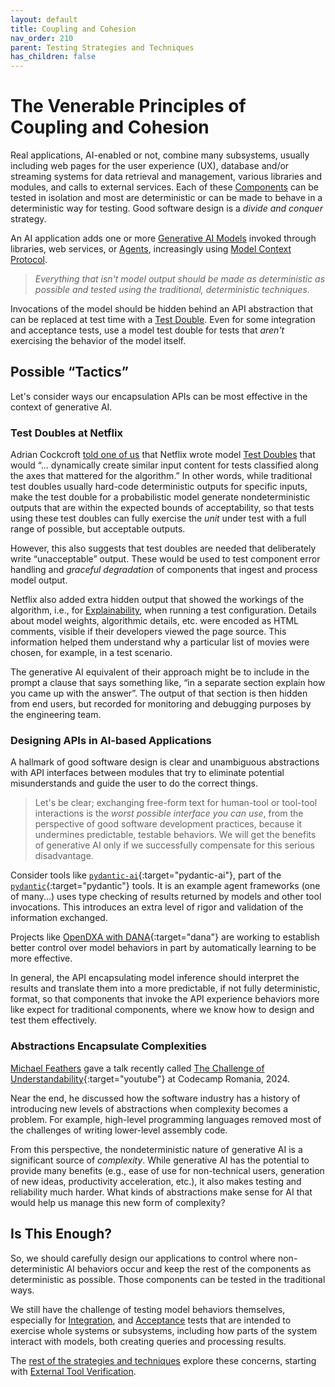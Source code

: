 ```yaml
---
layout: default
title: Coupling and Cohesion
nav_order: 210
parent: Testing Strategies and Techniques
has_children: false
---
```


# The Venerable Principles of Coupling and Cohesion

Real applications, AI-enabled or not, combine many subsystems, usually including web pages for the user experience (UX), database and/or streaming systems for data retrieval and management, various libraries and modules, and calls to external services. Each of these [Components]({{site.baseurl}}/glossary/#component) can be tested in isolation and most are deterministic or can be made to behave in a deterministic way for testing. Good software design is a _divide and conquer_ strategy. 

An AI application adds one or more [Generative AI Models]({{site.baseurl}}/glossary/#generative-ai-model) invoked through libraries, web services, or [Agents]({{site.baseurl}}/glossary/#agent), increasingly using [Model Context Protocol]({{site.baseurl}}/glossary/#model-context-protocol). 

> _Everything that isn't model output should be made as deterministic as possible and tested using the traditional, deterministic techniques._ 

Invocations of the model should be hidden behind an API abstraction that can be replaced at test time with a [Test Double]({{site.baseurl}}/glossary/#test-double). Even for some integration and acceptance tests, use a model test double for tests that _aren't_ exercising the behavior of the model itself.

## Possible &ldquo;Tactics&rdquo;

Let's consider ways our encapsulation APIs can be most effective in the context of generative AI.

### Test Doubles at Netflix

Adrian Cockcroft [told one of us]({{site.baseurl}}/testing-problems/#is-this-really-a-new-problem) that Netflix wrote model [Test Doubles]({{site.baseurl}}/glossary/#test-double) that would &ldquo;... dynamically create similar input content for tests classified along the axes that mattered for the algorithm.&rdquo; In other words, while traditional test doubles usually hard-code deterministic outputs for specific inputs, make the test double for a probabilistic model generate nondeterministic outputs that are within the expected bounds of acceptability, so that tests using these test doubles can fully exercise the _unit_ under test with a full range of possible, but acceptable outputs.

However, this also suggests that test doubles are needed that deliberately write &ldquo;unacceptable&rdquo; output. These would be used to test component error handling and _graceful degradation_ of components that ingest and process model output.

Netflix also added extra hidden output that showed the workings of the algorithm, i.e., for [Explainability]({{site.baseurl}}/glossary/#explainability), when running a test configuration. Details about model weights, algorithmic details, etc. were encoded as HTML comments, visible if their developers viewed the page source. This information helped them understand why a particular list of movies were chosen, for example, in a test scenario.

The generative AI equivalent of their approach might be to include in the prompt a clause that says something like, &ldquo;in a separate section explain how you came up with the answer&rdquo;. The output of that section is then hidden from end users, but recorded for monitoring and debugging purposes by the engineering team.

### Designing APIs in AI-based Applications

A hallmark of good software design is clear and unambiguous abstractions with API interfaces between modules that try to eliminate potential misunderstands and guide the user to do the correct things. 

> Let's be clear; exchanging free-form text for human-tool or tool-tool interactions is the _worst possible interface you can use_, from the perspective of good software development practices, because it undermines predictable, testable behaviors. We will get the benefits of generative AI only if we successfully compensate for this serious disadvantage.

Consider tools like [`pydantic-ai`](https://github.com/pydantic/pydantic-ai/){:target="pydantic-ai"}, part of the [`pydantic`](https://ai.pydantic.dev){:target="pydantic"} tools. It is an example agent frameworks (one of many...) uses type checking of results returned by models and other tool invocations. This introduces an extra level of rigor and validation of the information exchanged.

Projects like [OpenDXA with DANA](https://the-ai-alliance.github.io/#ai-powered-programming-language-for-agents){:target="dana"} are working to establish better control over model behaviors in part by automatically learning to be more effective.

In general, the API encapsulating model inference should interpret the results and translate them into a more predictable, if not fully deterministic, format, so that components that invoke the API experience behaviors more like expect for traditional components, where we know how to design and test them effectively.

### Abstractions Encapsulate Complexities

[Michael Feathers]({{site.baseurl}}/references/#michael-feathers) gave a talk recently called [The Challenge of Understandability](https://www.youtube.com/watch?v=sGgkl_RnkvQ){:target="youtube"} at Codecamp Romania, 2024.  

Near the end, he discussed how the software industry has a history of introducing new levels of abstractions when complexity becomes a problem. For example, high-level programming languages removed most of the challenges of writing lower-level assembly code.

From this perspective, the nondeterministic nature of generative AI is a significant source of _complexity_. While generative AI has the potential to provide many benefits (e.g., ease of use for non-technical users, generation of new ideas, productivity acceleration, etc.), it also makes testing and reliability much harder. What kinds of abstractions make sense for AI that would help us manage this new form of complexity?

## Is This Enough?

So, we should carefully design our applications to control where non-deterministic AI behaviors occur and keep the rest of the components as deterministic as possible. Those components can be tested in the traditional ways.

We still have the challenge of testing model behaviors themselves, especially for [Integration]({{site.baseurl}}/glossary/#integration-test), and [Acceptance]({{site.baseurl}}/glossary/#acceptance-test) tests that are intended to exercise whole systems or subsystems, including how parts of the system interact with models, both creating queries and processing results. 

The [rest of the strategies and techniques]({{site.baseurl}}/testing-strategies/testing-strategies/) explore these concerns, starting with [External Tool Verification]({{site.baseurl}}/testing-strategies/external-verification/).

